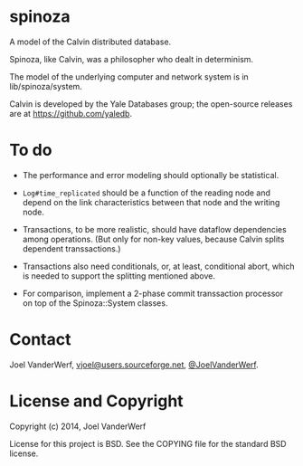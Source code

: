 spinoza
=======

A model of the Calvin distributed database.

Spinoza, like Calvin, was a philosopher who dealt in determinism.

The model of the underlying computer and network system is in lib/spinoza/system.

Calvin is developed by the Yale Databases group; the open-source releases are at https://github.com/yaledb.

To do
=====

* The performance and error modeling should optionally be statistical.

* `Log#time_replicated` should be a function of the reading node and depend on the link characteristics between that node and the writing node.

* Transactions, to be more realistic, should have dataflow dependencies among operations. (But only for non-key values, because Calvin splits dependent transsactions.)

* Transactions also need conditionals, or, at least, conditional abort, which is needed to support the splitting mentioned above.

* For comparison, implement a 2-phase commit transsaction processor on top of the Spinoza::System classes.

Contact
=======

Joel VanderWerf, vjoel@users.sourceforge.net, [@JoelVanderWerf](https://twitter.com/JoelVanderWerf).

License and Copyright
========

Copyright (c) 2014, Joel VanderWerf

License for this project is BSD. See the COPYING file for the standard BSD license.
